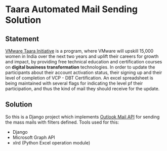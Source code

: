 # Taara Automated Mail Sending Solution

## Statement
[VMware Taara Initiative](https://www.vmware.com/taara/) is a program, where VMware will upskill 15,000 women in India over the next two years and uplift their careers for growth and impact, by providing free technical education and certification courses on **digital business transformation** technologies.
In order to update the participants about their account activation status, their signing up and their level of completion of VCP - DBT Certification. An excel spreadsheet is being maintained with several flags for indicating the level pf their participation, and thus the kind of mail they should receive for the update.

## Solution 
So this is a Django project which implements [Outlook Mail API](https://docs.microsoft.com/en-us/previous-versions/office/office-365-api/api/version-2.0/mail-rest-operations#GetMessages) for sending the mass mails with filters defined. 
Tools used for this:
* Django
* Microsoft Graph API 
* xlrd (Python Excel operation module)
